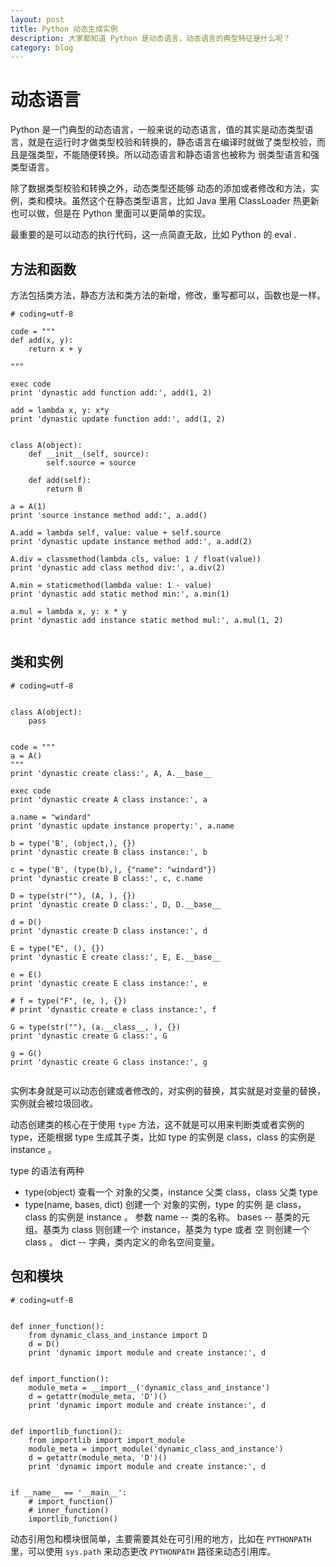 ```yaml
---
layout: post
title: Python 动态生成实例
description: 大家都知道 Python 是动态语言，动态语言的典型特征是什么呢？
category: blog
---
```


# 动态语言

Python 是一门典型的动态语言，一般来说的动态语言，值的其实是动态类型语言，就是在运行时才做类型校验和转换的，静态语言在编译时就做了类型校验，而且是强类型，不能随便转换。所以动态语言和静态语言也被称为 弱类型语言和强类型语言。

除了数据类型校验和转换之外，动态类型还能够 动态的添加或者修改和方法，实例，类和模块。虽然这个在静态类型语言，比如 Java 里用 ClassLoader 热更新也可以做，但是在 Python 里面可以更简单的实现。

最重要的是可以动态的执行代码，这一点简直无敌，比如 Python 的 eval .

## 方法和函数

方法包括类方法，静态方法和类方法的新增，修改，重写都可以，函数也是一样。

```
# coding=utf-8

code = """
def add(x, y):
    return x + y

"""

exec code
print 'dynastic add function add:', add(1, 2)

add = lambda x, y: x*y
print 'dynastic update function add:', add(1, 2)


class A(object):
    def __init__(self, source):
        self.source = source

    def add(self):
        return 0

a = A(1)
print 'source instance method add:', a.add()

A.add = lambda self, value: value + self.source
print 'dynastic update instance method add:', a.add(2)

A.div = classmethod(lambda cls, value: 1 / float(value))
print 'dynastic add class method div:', a.div(2)

A.min = staticmethod(lambda value: 1 - value)
print 'dynastic add static method min:', a.min(1)

a.mul = lambda x, y: x * y
print 'dynastic add instance static method mul:', a.mul(1, 2)


```


## 类和实例


```
# coding=utf-8


class A(object):
    pass


code = """
a = A()
"""
print 'dynastic create class:', A, A.__base__

exec code
print 'dynastic create A class instance:', a

a.name = "windard"
print 'dynastic update instance property:', a.name

b = type('B', (object,), {})
print 'dynastic create B class instance:', b

c = type('B', (type(b),), {"name": "windard"})
print 'dynastic create B class:', c, c.name

D = type(str(""), (A, ), {})
print 'dynastic create D class:', D, D.__base__

d = D()
print 'dynastic create D class instance:', d

E = type("E", (), {})
print 'dynastic E create class:', E, E.__base__

e = E()
print 'dynastic create E class instance:', e

# f = type("F", (e, ), {})
# print 'dynastic create e class instance:', f

G = type(str(""), (a.__class__, ), {})
print 'dynastic create G class:', G

g = G()
print 'dynastic create G class instance:', g


```

实例本身就是可以动态创建或者修改的，对实例的替换，其实就是对变量的替换，实例就会被垃圾回收。

动态创建类的核心在于使用 `type` 方法，这不就是可以用来判断类或者实例的 type，还能根据 type 生成其子类，比如 type 的实例是 class，class 的实例是 instance 。

type 的语法有两种

- type(object) 					查看一个 对象的父类，instance 父类 class，class 父类 type
- type(name, bases, dict)		创建一个 对象的实例，type 的实例 是 class，class 的实例是 instance 。
	参数
	name -- 类的名称。
	bases -- 基类的元组。基类为 class 则创建一个 instance，基类为 type 或者 空 则创建一个 class 。
	dict -- 字典，类内定义的命名空间变量。

## 包和模块

```
# coding=utf-8


def inner_function():
    from dynamic_class_and_instance import D
    d = D()
    print 'dynamic import module and create instance:', d


def import_function():
    module_meta = __import__('dynamic_class_and_instance')
    d = getattr(module_meta, 'D')()
    print 'dynamic import module and create instance:', d


def importlib_function():
    from importlib import import_module
    module_meta = import_module('dynamic_class_and_instance')
    d = getattr(module_meta, 'D')()
    print 'dynamic import module and create instance:', d


if __name__ == '__main__':
    # import_function()
    # inner_function()
    importlib_function()

```

动态引用包和模块很简单，主要需要其处在可引用的地方，比如在 `PYTHONPATH` 里，可以使用 `sys.path` 来动态更改 `PYTHONPATH` 路径来动态引用库。
